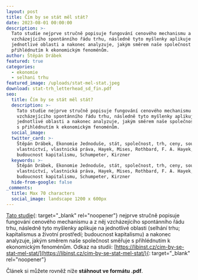 ```yaml
---
layout: post
title: Čím by se stát měl stát?
date: 2023-08-01 00:00:00
description: >-
  Tato studie nejprve stručně popisuje fungování cenového mechanismu a z něj
  vzcházejícího spontánního řádu trhu, následně tyto myšlenky aplikuje na
  jednotlivé oblasti a nakonec analyzuje, jakým směrem naše společnost směřuje s
  přihlédnutím k ekonomickým fenoménům.
author: Štěpán Drábek
featured: true
categories:
  - ekonomie
  - selhani trhu
featured_image: /uploads/stat-mel-stat.jpeg
download: stat-trh_letterhead_sd_fin.pdf
seo:
  title: Čím by se stát měl stát?
  description: >-
    Tato studie nejprve stručně popisuje fungování cenového mechanismu a z něj
    vzcházejícího spontánního řádu trhu, následně tyto myšlenky aplikuje na
    jednotlivé oblasti a nakonec analyzuje, jakým směrem naše společnost směřuje
    s přihlédnutím k ekonomickým fenoménům.
  social_image:
  twitter_card: >-
    Štěpán Drábek, Ekonomie Jednoduše, stát, společnost, trh, ceny, soukromé
    vlastnictví, vlastnická práva, Hayek, Mises, Rothbard, F. A. Hayek,
    budoucnost kapitalismu, Schumpeter, Kirzner
  keywords: >-
    Štěpán Drábek, Ekonomie Jednoduše, stát, společnost, trh, ceny, soukromé
    vlastnictví, vlastnická práva, Hayek, Mises, Rothbard, F. A. Hayek,
    budoucnost kapitalismu, Schumpeter, Kirzner
  hide-from-google: false
_comments:
  title: Max 70 characters
  social_image: landscape 1200 x 600px
---
```

[Tato studie](https://libinst.cz/wp-content/uploads/2023/08/stat-trh_public_v1.pdf){: target="_blank" rel="noopener"}&nbsp;nejprve stručně popisuje fungování cenového mechanismu a z něj vzcházejícího spontánního řádu trhu, následně tyto myšlenky aplikuje na jednotlivé oblasti (selhání trhu; kapitalismus a životní prostředí; budoucnost kapitalismu) a nakonec analyzuje, jakým směrem naše společnost směřuje s přihlédnutím k ekonomickým fenoménům. Odkaz na studii:&nbsp;[https://libinst.cz/cim-by-se-stat-mel-stat/](https://libinst.cz/cim-by-se-stat-mel-stat/){: target="_blank" rel="noopener"}

Článek si můžete rovněž níže&nbsp;**stáhnout ve formátu .pdf**.